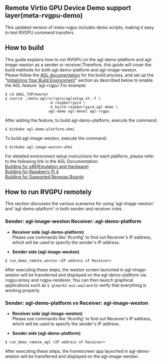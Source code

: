 ## Remote Virtio GPU Device Demo support layer(meta-rvgpu-demo)
This updated version of meta-rvgpu includes demo scripts, making it easy to test RVGPU command transfers. 

## How to build
This guide explains how to run RVGPU on the agl-demo-platform and agl-image-weston as a sender or receiver.Therefore, this guide will cover the build methods for both agl-demo-platform and agl-image-weston.  
Please follow the [AGL documentation](https://docs.automotivelinux.org/en/master/#01_Getting_Started/02_Building_AGL_Image/01_Build_Process_Overview/) for the build process, and set up the "[Initializing Your Build Environment](https://docs.automotivelinux.org/en/master/#01_Getting_Started/02_Building_AGL_Image/04_Initializing_Your_Build_Environment/)" section as described below to enable the AGL feature 'agl-rvgpu'.For example:
```
$ cd $AGL_TOP/master
$ source ./meta-agl/scripts/aglsetup.sh -f \
                    -m raspberrypi4 \
                    -b build-raspberrypi4-agl-demo \
                    agl-demo agl-devel agl-rvgpu
```
After adding the feature, to build agl-demo-platform, execute the command:
```
$ bitbake agl-demo-platform-uhmi
```
To build agl-image-weston, execute the command:
```
$ bitbake agl-image-weston-uhmi
```
For detailed environment setup instructions for each platform, please refer to the following link in the AGL Documentation.  
[Building for x86(Emulation and Hardware)](https://docs.automotivelinux.org/en/master/#01_Getting_Started/02_Building_AGL_Image/07_Building_for_x86_%28Emulation_and_Hardware%29/)  
[Building for Raspberry Pi 4](https://docs.automotivelinux.org/en/master/#01_Getting_Started/02_Building_AGL_Image/08_Building_for_Raspberry_Pi_4/)  
[Building for Supported Renesas Boards](https://docs.automotivelinux.org/en/master/#01_Getting_Started/02_Building_AGL_Image/09_Building_for_Supported_Renesas_Boards/)

## How to run RVGPU remotely
This section discusses the various scenarios for using 'agl-image-weston' and 'agl-demo-platform' in both sender and receiver roles.
   
### Sender: agl-image-weston Receiver: agl-demo-platform

- **Receiver side (agl-demo-platform)**  
Please use commands like 'ifconfig' to find out Receiver's IP address, which will be used to specify the sender's IP address.


- **Sender side (agl-image-weston)**
```
$ run_demo_remote_weston <IP address of Receiver>
```

After executing these steps, the weston screen launched in agl-image-weston will be transferred and displayed on the agl-demo-platform via rvgpu-proxy and rvgpu-renderer. You can then launch graphical applications such as `$ glmark2-es2-wayland` to verify that everything is working properly.

### Sender: agl-demo-platform *vs* Receiver: agl-image-weston

- **Receiver side (agl-image-weston)**  
Please use commands like 'ifconfig' to find out Receiver's IP address, which will be used to specify the sender's IP address.


- **Sender side (agl-demo-platform)**
```
$ run_demo_remote_agl <IP address of Receiver>
```
After executing these steps, the homescreen app launched in agl-demo-weston will be transferred and displayed on the agl-image-weston.
